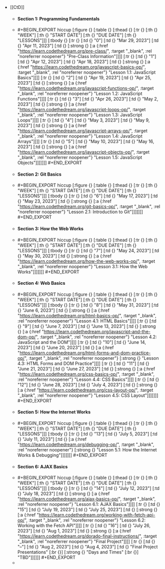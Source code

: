 - [[CtD]]
	- #### **Section 1: Programming Fundamentals**
	- #+BEGIN_EXPORT hiccup
	  [:figure {} [:table {} [:thead {} [:tr {} [:th {} "WEEK"] [:th {} "START DATE"] [:th {} "DUE DATE"] [:th {} "LESSONS"]]] [:tbody {} [:tr {} [:td {} "0"] [:td {} "Mar 29, 2023"] [:td {} "Apr 11, 2023"] [:td {} [:strong {} [:a {:href "https://learn.codethedream.org/pre-class/", :target "_blank", :rel "noreferrer noopener"} "Pre-Class Information"]]]] [:tr {} [:td {} "1"] [:td {} "Apr 12, 2023"] [:td {} "Apr 18, 2023"] [:td {} [:strong {} [:a {:href "https://learn.codethedream.org/javascript-basics-op/", :target "_blank", :rel "noreferrer noopener"} "Lesson 1.1: JavaScript Basics"]]]] [:tr {} [:td {} "2"] [:td {} "Apr 19, 2023"] [:td {} "Apr 25, 2023"] [:td {} [:strong {} [:a {:href "https://learn.codethedream.org/javascript-functions-op/", :target "_blank", :rel "noreferrer noopener"} "Lesson 1.2: JavaScript Functions"]]]] [:tr {} [:td {} "3"] [:td {} "Apr 26, 2023"] [:td {} "May 2, 2023"] [:td {} [:strong {} [:a {:href "https://learn.codethedream.org/javascript-loops-op/", :target "_blank", :rel "noreferrer noopener"} "Lesson 1.3: JavaScript Loops"]]]] [:tr {} [:td {} "4"] [:td {} "May 3, 2023"] [:td {} "May 9, 2023"] [:td {} [:strong {} [:a {:href "https://learn.codethedream.org/javascript-arrays-op/", :target "_blank", :rel "noreferrer noopener"} "Lesson 1.4: JavaScript Arrays"]]]] [:tr {} [:td {} "5"] [:td {} "May 10, 2023"] [:td {} "May 16, 2023"] [:td {} [:strong {} [:a {:href "https://learn.codethedream.org/javascript-objects-op/", :target "_blank", :rel "noreferrer noopener"} "Lesson 1.5: JavaScript Objects"]]]]]]]
	  #+END_EXPORT
	- #### **Section 2: Git Basics**
	- #+BEGIN_EXPORT hiccup
	  [:figure {} [:table {} [:thead {} [:tr {} [:th {} "WEEK"] [:th {} "START DATE"] [:th {} "DUE DATE"] [:th {} "LESSONS"]]] [:tbody {} [:tr {} [:td {} "6"] [:td {} "May 17, 2023"] [:td {} "May 23, 2023"] [:td {} [:strong {} [:a {:href "https://learn.codethedream.org/git-basics-op/", :target "_blank", :rel "noreferrer noopener"} "Lesson 2.1: Introduction to Git"]]]]]]]
	  #+END_EXPORT
	- #### **Section 3: How the Web Works**
	- #+BEGIN_EXPORT hiccup
	  [:figure {} [:table {} [:thead {} [:tr {} [:th {} "WEEK"] [:th {} "START DATE"] [:th {} "DUE DATE"] [:th {} "LESSONS"]]] [:tbody {} [:tr {} [:td {} "7"] [:td {} "May 24, 2023"] [:td {} "May 30, 2023"] [:td {} [:strong {} [:a {:href "https://learn.codethedream.org/how-the-web-works-op/", :target "_blank", :rel "noreferrer noopener"} "Lesson 3.1: How the Web Works"]]]]]]]
	  #+END_EXPORT
	- #### **Section 4: Web Basics**
	- #+BEGIN_EXPORT hiccup
	  [:figure {} [:table {} [:thead {} [:tr {} [:th {} "WEEK"] [:th {} "START DATE"] [:th {} "DUE DATE"] [:th {} "LESSONS"]]] [:tbody {} [:tr {} [:td {} "8"] [:td {} "May 31, 2023"] [:td {} "June 6, 2023"] [:td {} [:strong {} [:a {:href "https://learn.codethedream.org/html-basics-op/", :target "_blank", :rel "noreferrer noopener"} "Lesson 4.1: HTML Basics"]]]] [:tr {} [:td {} "9"] [:td {} "June 7, 2023"] [:td {} "June 13, 2023"] [:td {} [:strong {} [:a {:href "https://learn.codethedream.org/javascript-and-the-dom-op/", :target "_blank", :rel "noreferrer noopener"} "Lesson 4.2: JavaScript and the DOM"]]]] [:tr {} [:td {} "10"] [:td {} "June 14, 2023"] [:td {} "June 20, 2023"] [:td {} [:a {:href "https://learn.codethedream.org/html-forms-and-dom-practice-op/", :target "_blank", :rel "noreferrer noopener"} [:strong {} "Lesson 4.3: HTML Forms and DOM Practice"]]]] [:tr {} [:td {} "11"] [:td {} "June 21, 2023"] [:td {} "June 27, 2023"] [:td {} [:strong {} [:a {:href "https://learn.codethedream.org/css-basics-op/", :target "_blank", :rel "noreferrer noopener"} "Lesson 4.4: CSS Basics"]]]] [:tr {} [:td {} "12"] [:td {} "June 28, 2023"] [:td {} "July 4, 2023"] [:td {} [:strong {} [:a {:href "https://learn.codethedream.org/css-layout-op/", :target "_blank", :rel "noreferrer noopener"} "Lesson 4.5: CSS Layout"]]]]]]]
	  #+END_EXPORT
	- #### **Section 5: How the Internet Works**
	- #+BEGIN_EXPORT hiccup
	  [:figure {} [:table {} [:thead {} [:tr {} [:th {} "WEEK"] [:th {} "START DATE"] [:th {} "DUE DATE"] [:th {} "LESSONS"]]] [:tbody {} [:tr {} [:td {} "13"] [:td {} "July 5, 2023"] [:td {} "July 11, 2023"] [:td {} [:a {:href "https://learn.codethedream.org/debugging-op/", :target "_blank", :rel "noreferrer noopener"} [:strong {} "Lesson 5.1: How the Internet Works & Debugging"]]]]]]]
	  #+END_EXPORT
	- #### **Section 6: AJAX Basics**
	- #+BEGIN_EXPORT hiccup
	  [:figure {} [:table {} [:thead {} [:tr {} [:th {} "WEEK"] [:th {} "START DATE"] [:th {} "DUE DATE"] [:th {} "LESSONS"]]] [:tbody {} [:tr {} [:td {} "14"] [:td {} "July 12, 2023"] [:td {} "July 18, 2023"] [:td {} [:strong {} [:a {:href "https://learn.codethedream.org/ajax-basics-op/", :target "_blank", :rel "noreferrer noopener"} "Lesson 6.1: AJAX Basics"]]]] [:tr {} [:td {} "15"] [:td {} "July 19, 2023"] [:td {} "July 25, 2023"] [:td {} [:strong {} [:a {:href "https://learn.codethedream.org/working-with-fetch-api-op/", :target "_blank", :rel "noreferrer noopener"} "Lesson 6.2: Working with the Fetch API"]]]] [:tr {} [:td {} "16"] [:td {} "July 26, 2023"] [:td {} "Aug 1, 2023"] [:td {} [:strong {} [:a {:href "https://learn.codethedream.org/dorado-final-instructions/", :target "_blank", :rel "noreferrer noopener"} "Final Project"]]]] [:tr {} [:td {} "–"] [:td {} "Aug 2, 2023"] [:td {} "Aug 4, 2023"] [:td {} "Final Project Presentations" [:br {}] [:strong {} "Days and Times" [:br {}] "TBD"]]]]]]
	  #+END_EXPORT
	-